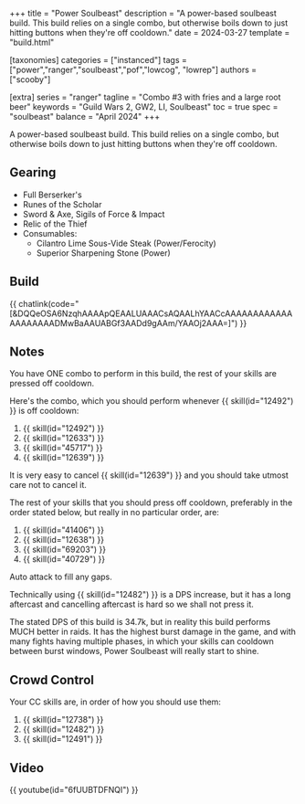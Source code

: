 +++
title = "Power Soulbeast"
description = "A power-based soulbeast build. This build relies on a single combo, but otherwise boils down to just hitting buttons when they're off cooldown."
date = 2024-03-27
template = "build.html"

[taxonomies]
categories = ["instanced"]
tags = ["power","ranger","soulbeast","pof","lowcog", "lowrep"]
authors = ["scooby"]

[extra]
series = "ranger"
tagline = "Combo #3 with fries and a large root beer"
keywords = "Guild Wars 2, GW2, LI, Soulbeast"
toc = true
spec = "soulbeast"
balance = "April 2024"
+++

A power-based soulbeast build. This build relies on a single combo, but otherwise boils down to just hitting buttons when they're off cooldown.

## Gearing

- Full Berserker's
- Runes of the Scholar
- Sword & Axe, Sigils of Force & Impact
- Relic of the Thief
- Consumables:
  - Cilantro Lime Sous-Vide Steak (Power/Ferocity)
  - Superior Sharpening Stone (Power)

## Build


{{ chatlink(code="[&DQQeOSA6NzqhAAAApQEAALUAAACsAQAALhYAACcAAAAAAAAAAAAAAAAAAAADMwBaAAUABGf3AADd9gAAm/YAAOj2AAA=]") }}

## Notes

You have ONE combo to perform in this build, the rest of your skills are pressed off cooldown.

Here's the combo, which you should perform whenever {{ skill(id="12492") }} is off cooldown:

1. {{ skill(id="12492") }}
1. {{ skill(id="12633") }}
1. {{ skill(id="45717") }}
1. {{ skill(id="12639") }}

It is very easy to cancel {{ skill(id="12639") }} and you should take utmost care not to cancel it.

The rest of your skills that you should press off cooldown, preferably in the order stated below, but really in no particular order, are:

1. {{ skill(id="41406") }}
1. {{ skill(id="12638") }}
1. {{ skill(id="69203") }}
1. {{ skill(id="40729") }}

Auto attack to fill any gaps.

Technically using {{ skill(id="12482") }} is a DPS increase, but it has a long aftercast and cancelling aftercast is hard so we shall not press it.

The stated DPS of this build is 34.7k, but in reality this build performs MUCH better in raids. It has the highest burst damage in the game, and with many fights having multiple phases, in which your skills can cooldown between burst windows, Power Soulbeast will really start to shine.

## Crowd Control

Your CC skills are, in order of how you should use them:

1. {{ skill(id="12738") }}
1. {{ skill(id="12482") }}
1. {{ skill(id="12491") }}

## Video

{{ youtube(id="6fUUBTDFNQI") }}
